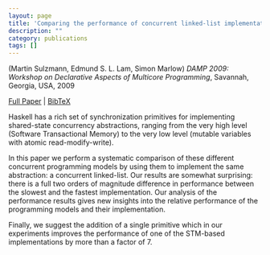 ```yaml
---
layout: page
title: 'Comparing the performance of concurrent linked-list implementations in {H}askell'
description: ""
category: publications
tags: []
---
```

(Martin Sulzmann, Edmund S. L. Lam, Simon Marlow) *DAMP 2009: Workshop on Declarative Aspects of Multicore Programming*, Savannah, Georgia, USA, 2009

<a href="http://simonmar.github.io/bib/papers/concurrent-data.pdf">Full Paper</a> | <a href="concurrent-data-08.bib">BibTeX</a>

Haskell has a rich set of synchronization primitives for implementing
shared-state concurrency abstractions, ranging from the very high
level (Software Transactional Memory) to the very low level (mutable
variables with atomic read-modify-write).

In this paper we perform a systematic comparison of these different
concurrent programming models by using them to implement the same
abstraction: a concurrent linked-list.  Our results are somewhat
surprising: there is a full two orders of magnitude difference in
performance between the slowest and the fastest implementation.  Our
analysis of the performance results gives new insights into the
relative performance of the programming models and their
implementation.

Finally, we suggest the addition of a single primitive which in our
experiments improves the performance of one of the STM-based
implementations by more than a factor of 7.
